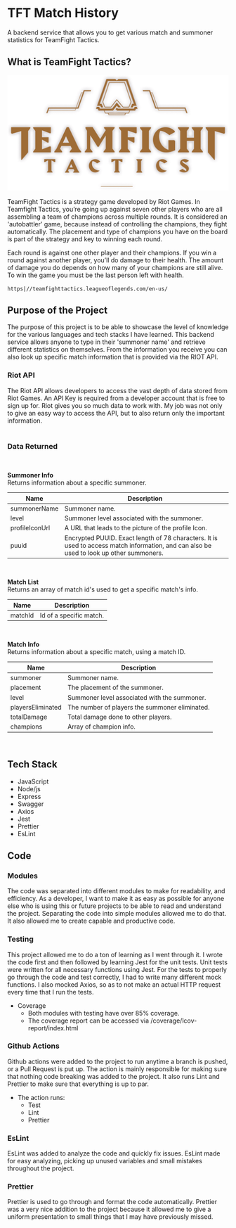 # __TFT Match History__

A backend service that allows you to get various match and summoner statistics for TeamFight Tactics.

## __What is TeamFight Tactics?__

![Logo of TFT](/images/logo-hero.png)

TeamFight Tactics is a strategy game developed by Riot Games. In Teamfight Tactics, you’re going up against seven other players who are all assembling a team of champions across multiple rounds. It is considered an 'autobattler' game, because instead of controlling the champions, they fight automatically. The placement and type of champions you have on the board is part of the strategy and key to winning each round.

Each round is against one other player and their champions. If you win a round against another player, you’ll do damage to their health. The amount of damage you do depends on how many of your champions are still alive. To win the game you must be the last person left with health.
    
    https|//teamfighttactics.leagueoflegends.com/en-us/

## __Purpose of the Project__

The purpose of this project is to be able to showcase the level of knowledge for the various languages and tech stacks I have learned. This backend service allows anyone to type in their 'summoner name' and retrieve different statistics on themselves. From the information you receive you can also look up specific match information that is provided via the RIOT API. 

### __Riot API__

The Riot API allows developers to access the vast depth of data stored from Riot Games. An API Key is required from a developer account that is free to sign up for. Riot gives you so much data to work with. My job was not only to give an easy way to access the API, but to also return only the important information.  
</br>

### __Data Returned__ 
</br>

__Summoner Info__ </br>
Returns information about a specific summoner.

Name | Description
-----|------------
summonerName | Summoner name.
level | Summoner level associated with the summoner.
profileIconUrl | A URL that leads to the picture of the profile Icon.
puuid | Encrypted PUUID. Exact length of 78 characters. It is used to access match information, and can also be used to look up other summoners.
</br>

__Match List__ </br>
Returns an array of match id's used to get a specific match's info.

Name | Description
-----|------------
matchId | Id of a specific match.
</br>

__Match Info__ </br>
Returns information about a specific match, using a match ID.

Name | Description
-----|------------
summoner | Summoner name.
placement | The placement of the summoner.
level | Summoner level associated with the summoner.
playersEliminated | The number of players the summoner eliminated.
totalDamage | Total damage done to other players.
champions | Array of champion info.
</br>

## __Tech Stack__

* JavaScript
* Node/js
* Express
* Swagger
* Axios
* Jest
* Prettier
* EsLint

## __Code__

### __Modules__

The code was separated into different modules to make for readability, and efficiency. As a developer, I want to make it as easy as possible for anyone else who is using this or future projects to be able to read and understand the project. Separating the code into simple modules allowed me to do that. It also allowed me to create capable and productive code.

### __Testing__

This project allowed me to do a ton of learning as I went through it. I wrote the code first and then followed by learning Jest for the unit tests.
Unit tests were written for all necessary functions using Jest.
For the tests to properly go through the code and test correctly, I had to write many different mock functions. I also mocked Axios, so as to not make an actual HTTP request every time that I run the tests.
* Coverage
    * Both modules with testing have over 85% coverage.
    * The coverage report can be accessed via /coverage/lcov-report/index.html

### __Github Actions__

Github actions were added to the project to run anytime a branch is pushed, or a Pull Request is put up. The action is mainly responsible for making sure that nothing code breaking was added to the project. It also runs Lint and Prettier to make sure that everything is up to par.
* The action runs:
    * Test
    * Lint
    * Prettier

### __EsLint__

EsLint was added to analyze the code and quickly fix issues. EsLint made for easy analyzing, picking up unused variables and small mistakes throughout the project.

### __Prettier__

Prettier is used to go through and format the code automatically. Prettier was a very nice addition to the project because it allowed me to give a uniform presentation to small things that I may have previously missed.